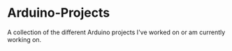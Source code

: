 # Arduino-Projects

A collection of the different Arduino projects I've worked on or am currently working on.
